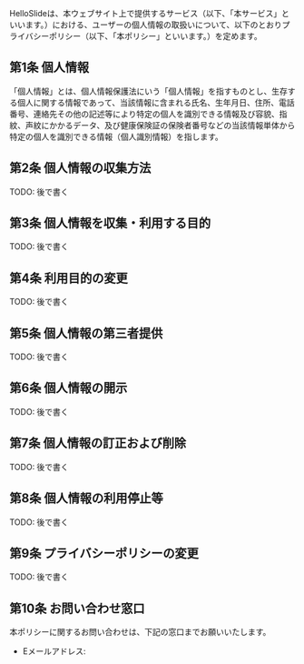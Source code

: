 HelloSlideは、本ウェブサイト上で提供するサービス（以下、「本サービス」といいます。）における、ユーザーの個人情報の取扱いについて、以下のとおりプライバシーポリシー（以下、「本ポリシー」といいます。）を定めます。

## 第1条 個人情報

「個人情報」とは、個人情報保護法にいう「個人情報」を指すものとし、生存する個人に関する情報であって、当該情報に含まれる氏名、生年月日、住所、電話番号、連絡先その他の記述等により特定の個人を識別できる情報及び容貌、指紋、声紋にかかるデータ、及び健康保険証の保険者番号などの当該情報単体から特定の個人を識別できる情報（個人識別情報）を指します。

## 第2条 個人情報の収集方法

TODO: 後で書く

## 第3条 個人情報を収集・利用する目的

TODO: 後で書く

## 第4条 利用目的の変更

TODO: 後で書く

## 第5条 個人情報の第三者提供

TODO: 後で書く

## 第6条 個人情報の開示

TODO: 後で書く

## 第7条 個人情報の訂正および削除

TODO: 後で書く

## 第8条 個人情報の利用停止等

TODO: 後で書く

## 第9条 プライバシーポリシーの変更

TODO: 後で書く

## 第10条 お問い合わせ窓口

本ポリシーに関するお問い合わせは、下記の窓口までお願いいたします。

- Eメールアドレス:
